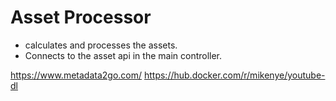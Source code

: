 # Asset Processor

- calculates and processes the assets.
- Connects to the asset api in the main controller.

<https://www.metadata2go.com/>
<https://hub.docker.com/r/mikenye/youtube-dl>
